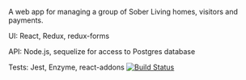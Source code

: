 A web app for managing a group of Sober Living homes, visitors and payments.

UI: React, Redux, redux-forms

API: Node.js, sequelize for access to Postgres database

Tests: Jest, Enzyme, react-addons
[![Build Status](https://travis-ci.org/hacocacyb/housing-manager.svg?branch=master)](https://travis-ci.org/hacocacyb/housing-manager)
